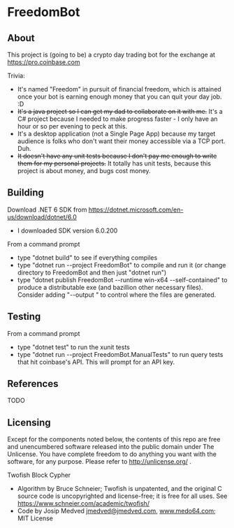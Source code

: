 FreedomBot
==========

About
-----
This project is (going to be) a crypto day trading bot for the exchange at https://pro.coinbase.com

Trivia:
 - It's named "Freedom" in pursuit of financial freedom, which is attained once your bot is earning enough money that you can quit your day job. :D
 - ~~It's a java project so I can get my dad to collaborate on it with me.~~ It's a C# project because I needed to make progress faster - I only have an hour or so per evening to peck at this.
 - It's a desktop application (not a Single Page App) because my target audience is folks who don't want their money accessible via a TCP port. Duh.
 - ~~It doesn't have any unit tests because I don't pay me enough to write them for my personal projects.~~ It totally has unit tests, because this project is about money, and bugs cost money.

Building
--------
Download .NET 6 SDK from https://dotnet.microsoft.com/en-us/download/dotnet/6.0
 - I downloaded SDK version 6.0.200

From a command prompt
 - type "dotnet build" to see if everything compiles
 - type "dotnet run --project FreedomBot" to compile and run it (or change directory to FreedomBot and then just "dotnet run")
 - type "dotnet publish FreedomBot --runtime win-x64 --self-contained" to produce a distributable exe (and bazillion other necessary files). Consider adding "--output <dirPath>" to control where the files are generated.

Testing
-------
From a command prompt
 - type "dotnet test" to run the xunit tests
 - type "dotnet run --project FreedomBot.ManualTests" to run query tests that hit coinbase's API. This will prompt for an API key.

References
----------
TODO

Licensing
---------
Except for the components noted below, the contents of this repo are free and unencumbered software released into the public domain under The Unlicense. You have complete freedom to do anything you want with the software, for any purpose. Please refer to <http://unlicense.org/> .

Twofish Block Cypher
 - Algorithm by Bruce Schneier; Twofish is unpatented, and the original C source code is uncopyrighted and license-free; it is free for all uses. See https://www.schneier.com/academic/twofish/
 - Code by Josip Medved <jmedved@jmedved.com>, www.medo64.com; MIT License 